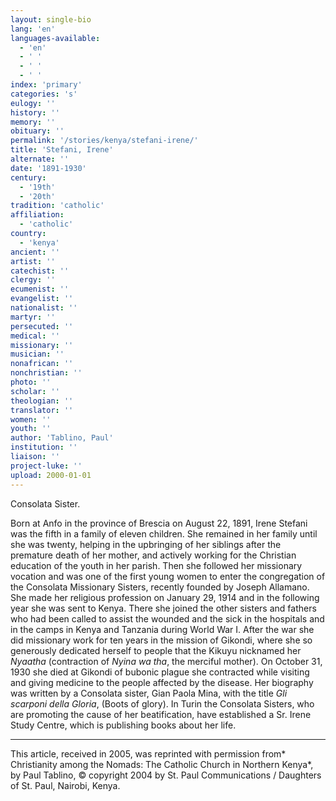 ```yaml
---
layout: single-bio
lang: 'en'
languages-available:
  - 'en'
  - ' '
  - ' '
  - ' '
index: 'primary'
categories: 's'
eulogy: ''
history: ''
memory: ''
obituary: ''
permalink: '/stories/kenya/stefani-irene/'
title: 'Stefani, Irene'
alternate: ''
date: '1891-1930'
century:
  - '19th'
  - '20th'
tradition: 'catholic'
affiliation:
  - 'catholic'
country:
  - 'kenya'
ancient: ''
artist: ''
catechist: ''
clergy: ''
ecumenist: ''
evangelist: ''
nationalist: ''
martyr: ''
persecuted: ''
medical: ''
missionary: ''
musician: ''
nonafrican: ''
nonchristian: ''
photo: ''
scholar: ''
theologian: ''
translator: ''
women: ''
youth: ''
author: 'Tablino, Paul'
institution: ''
liaison: ''
project-luke: ''
upload: 2000-01-01
---
```



Consolata Sister.

Born at Anfo in the province of Brescia on August 22, 1891, Irene Stefani was the fifth in a family of eleven children. She remained in her family until she was twenty, helping in the upbringing of her siblings after the premature death of her mother, and actively working for the Christian education of the youth in her parish. Then she followed her missionary vocation and was one of the first young women to enter the congregation of the Consolata Missionary Sisters, recently founded by Joseph Allamano. She made her religious profession on January 29, 1914 and in the following year she was sent to Kenya. There she joined the other sisters and fathers who had been called to assist the wounded and the sick in the hospitals and in the camps in Kenya and Tanzania during World War I. After the war she did missionary work for ten years in the mission of Gikondi, where she so generously dedicated herself to people that the Kikuyu nicknamed her *Nyaatha* (contraction of *Nyina wa tha*, the merciful mother). On October 31, 1930 she died at Gikondi of bubonic plague she contracted while visiting and giving medicine to the people affected by the disease. Her biography was written by a Consolata sister, Gian Paola Mina, with the title *Gli scarponi della Gloria*, (Boots of glory). In Turin the Consolata Sisters, who are promoting the cause of her beatification, have established a Sr. Irene Study Centre, which is publishing books about her life.



---

This article, received in 2005, was reprinted with permission from* Christianity among the Nomads: The Catholic Church in Northern Kenya*, by Paul Tablino, © copyright 2004 by St. Paul Communications / Daughters of St. Paul, Nairobi, Kenya.